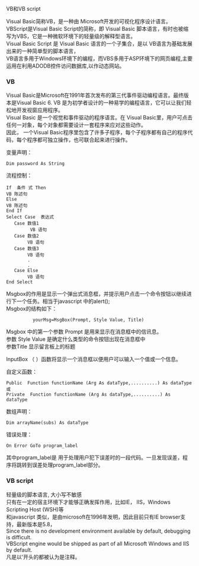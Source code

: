 
VB和VB script  

Visual Basic简称VB，是一种由 Microsoft开发的可视化程序设计语言。  
VBScript是Visual Basic Script的简称，即 Visual Basic 脚本语言，有时也被缩写为VBS，它是一种微软环境下的轻量级的解释型语言。  
Visual Basic Script 是 Visual Basic 语言的一个子集合，是以 VB语言为基础发展出来的一种简单型的脚本语言，  
VB语言多用于Windows环境下的编程，而VBS多用于ASP环境下的网页编程,主要运用在利用ADODB控件访问数据库,以作动态网站。  

### VB
Visual Basic是Microsoft在1991年首次发布的第三代事件驱动编程语言。最终版本是Visual Basic 6. VB 是为初学者设计的一种易学的编程语言，它可以让我们轻松地开发视窗应用程序。  
Visual Basic 是一个视觉和事件驱动的程序语言。在 Visual Basic里，用户可点击任何一对象，每个对象都需要设计一套程序来应对这些动作。  
因此， 一个Visual Basic程序里包含了许多子程序，每个子程序都有自己的程序代码，每个程序都可独立操作，也可联合起来进行操作。  

变量声明：
~~~
Dim password As String
~~~
流程控制：
~~~
If  条件 式 Then  
VB 陈述句
Else  
VB 陈述句
End If
Select Case  表达式
   Case 数值1 
         VB 语句
   Case 数值2 
        VB 语句
   Case 数值3 
        VB 语句 
        . 
        . 
   Case Else 
        VB 语句
End Select 
~~~

Msgbox的作用是显示一个弹出式消息框，并提示用户点击一个命令按钮以继续进行下一个任务。相当于javascript 中的alert();  
Msgbox的结构如下：  
~~~
          yourMsg=MsgBox(Prompt, Style Value, Title) 
~~~
 Msgbox 中的第一个参数 Prompt 是用来显示在消息框中的信讯息。   
 参数 Style Value 是确定什么类型的命令按钮出现在消息框中  
 参数Title 显示留言板上的标题  

InputBox （ ）函数将显示一个消息框以便用户可以输入一个值或一个信息。  

自定义函数：  
~~~
Public  Function functionName (Arg As dataType,..........) As dataType 
或
Private  Function functionName (Arg As dataType,..........) As dataType 
~~~

数组声明：  
~~~
Dim arrayName(subs) As dataType
~~~

错误处理：
~~~
On Error GoTo program_label
~~~
其中program_label是 用于处理用户犯下误差时的一段代码。一旦发现误差，程序将跳转到误差处理program_label部分。

### VB script
轻量级的脚本语言, 大小写不敏感  
只有在一定的宿主环境下才能够正确发挥作用，比如IE， IIS，Windows Scripting Host (WSH)等  
和javascript 类似，是由microsoft在1996年发明，因此目前只有IE browser支持，最新版本是5.8，  
Since there is no development environment available by default, debugging is difficult.  
VBScript engine would be shipped as part of all Microsoft Windows and IIS by default.  
凡是以’开头的都被认为是注释。


